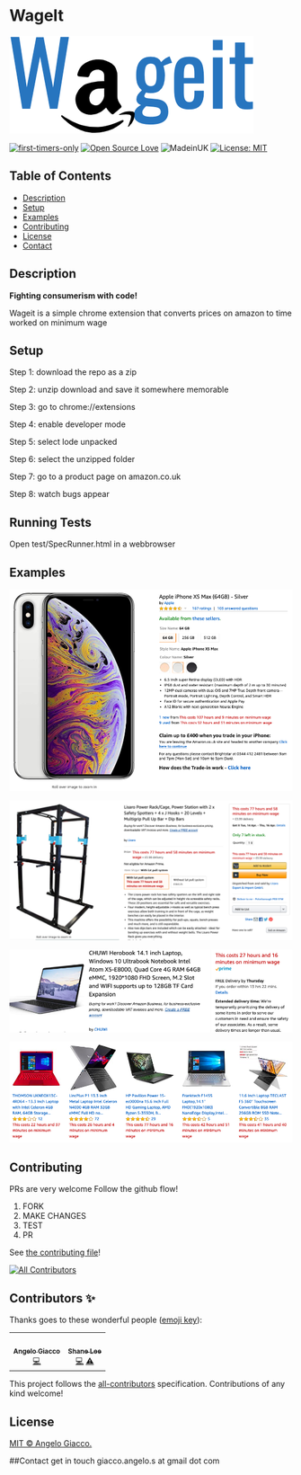 # WageIt

![logo](images/logo.png)

[![first-timers-only](https://img.shields.io/badge/first--timers--only-friendly-blue.svg?style=flat-square)](https://www.firsttimersonly.com/)
[![Open Source Love](https://img.shields.io/badge/Open%20Source-%E2%9D%A4-blueviolet.svg)](https://opensource.com/article/18/11/reasons-love-open-source)
![MadeinUK](https://img.shields.io/badge/Made%20in-UK-green.svg)
[![License: MIT](https://img.shields.io/badge/License-MIT-yellow.svg)](https://github.com/AngeloGiacco/wageit/blob/master/LICENSE.md)

## Table of Contents

- [Description](#description)
- [Setup](#setup)
- [Examples](#example)
- [Contributing](#contributing)
- [License](#license)
- [Contact](#contact)

## Description

**Fighting consumerism with code!**

Wageit is a simple chrome extension that converts prices on amazon to time worked on minimum wage

## Setup

Step 1: download the repo as a zip

Step 2: unzip download and save it somewhere memorable

Step 3: go to chrome://extensions

Step 4: enable developer mode

Step 5: select lode unpacked

Step 6: select the unzipped folder

Step 7: go to a product page on amazon.co.uk

Step 8: watch bugs appear

## Running Tests

Open test/SpecRunner.html in a webbrowser


## Examples

![example](images/ex1.png)

![example](images/ex2.png)

![example](images/ex3.png)

![example](images/ex4.png)

## Contributing

PRs are very welcome
Follow the github flow!

1. FORK
2. MAKE CHANGES
3. TEST
4. PR

See [the contributing file](CONTRIBUTING.md)!

<!-- ALL-CONTRIBUTORS-BADGE:START - Do not remove or modify this section -->
[![All Contributors](https://img.shields.io/badge/all_contributors-2-orange.svg?style=flat-square)](#contributors-)
<!-- ALL-CONTRIBUTORS-BADGE:END -->

## Contributors ✨

Thanks goes to these wonderful people ([emoji key](https://allcontributors.org/docs/en/emoji-key)):

<!-- ALL-CONTRIBUTORS-LIST:START - Do not remove or modify this section -->
<!-- prettier-ignore-start -->
<!-- markdownlint-disable -->
<table>
  <tr>
    <td align="center"><a href="https://github.com/AngeloGiacco"><img src="https://avatars1.githubusercontent.com/u/29235343?v=4" width="100px;" alt=""/><br /><sub><b>Angelo Giacco</b></sub></a><br /><a href="https://github.com/AngeloGiacco/wageit/commits?author=AngeloGiacco" title="Code">💻</a></td>
    <td align="center"><a href="https://github.com/ShaneLee"><img src="https://avatars3.githubusercontent.com/u/1313611?v=4" width="100px;" alt=""/><br /><sub><b>Shane Lee</b></sub></a><br /><a href="https://github.com/AngeloGiacco/wageit/commits?author=ShaneLee" title="Code">💻</a> <a href="https://github.com/AngeloGiacco/wageit/commits?author=ShaneLee" title="Tests">⚠️</a></td>
  </tr>
</table>

<!-- markdownlint-enable -->
<!-- prettier-ignore-end -->
<!-- ALL-CONTRIBUTORS-LIST:END -->

This project follows the [all-contributors](https://github.com/all-contributors/all-contributors) specification. Contributions of any kind welcome!

## License

[MIT © Angelo Giacco.](LICENSE.md)

##Contact
get in touch
giacco.angelo.s at gmail dot com
